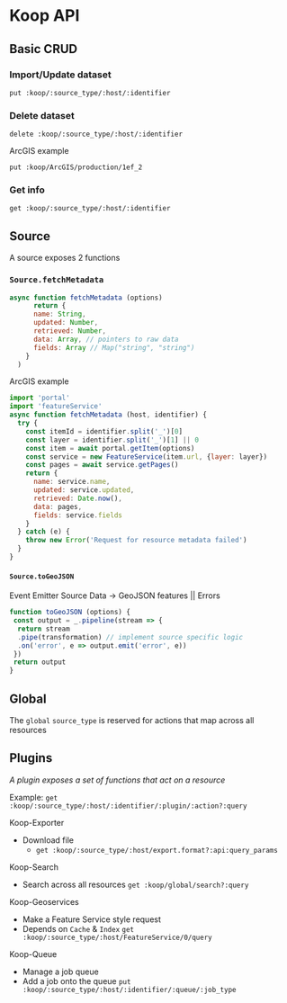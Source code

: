 # Koop API

## Basic CRUD

### Import/Update dataset
`put :koop/:source_type/:host/:identifier`

### Delete dataset
`delete :koop/:source_type/:host/:identifier`

ArcGIS example

`put :koop/ArcGIS/production/1ef_2`

### Get info
`get :koop/:source_type/:host/:identifier`

## Source
A source exposes 2 functions
### `Source.fetchMetadata`

```javascript
async function fetchMetadata (options)
      return {
      name: String,
      updated: Number,
      retrieved: Number,
      data: Array, // pointers to raw data
      fields: Array // Map("string", "string")
    }
  )

```
ArcGIS example
```javascript
import 'portal'
import 'featureService'
async function fetchMetadata (host, identifier) {
  try {
    const itemId = identifier.split('_')[0]
    const layer = identifier.split('_')[1] || 0
    const item = await portal.getItem(options)
    const service = new FeatureService(item.url, {layer: layer})
    const pages = await service.getPages()
    return {
      name: service.name,
      updated: service.updated,
      retrieved: Date.now(),
      data: pages,
      fields: service.fields
    }
  } catch (e) {
    throw new Error('Request for resource metadata failed')  
  }
}
```
#### `Source.toGeoJSON`
Event Emitter
Source Data -> GeoJSON features || Errors

```javascript
function toGeoJSON (options) {
 const output = _.pipeline(stream => {
  return stream
  .pipe(transformation) // implement source specific logic
  .on('error', e => output.emit('error', e))
 })
 return output
}
```
## Global
The `global` `source_type` is reserved for actions that map across all resources

## Plugins
*A plugin exposes a set of functions that act on a resource*

Example: `get :koop/:source_type/:host/:identifier/:plugin/:action?:query`

Koop-Exporter
* Download file
  * `get :koop/:source_type/:host/export.format?:api:query_params`

Koop-Search
* Search across all resources
`get :koop/global/search?:query`

Koop-Geoservices
* Make a Feature Service style request
* Depends on `Cache` & `Index`
`get :koop/:source_type/:host/FeatureService/0/query`

Koop-Queue
* Manage a job queue
* Add a job onto the queue
`put :koop/:source_type/:host/:identifier/:queue/:job_type`
